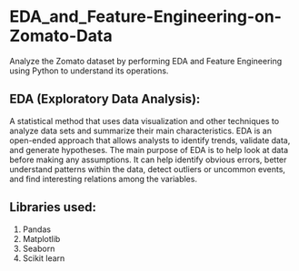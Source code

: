 # EDA_and_Feature-Engineering-on-Zomato-Data

Analyze the Zomato dataset by performing EDA and Feature Engineering using Python to understand its operations.

## EDA (Exploratory Data Analysis):

A statistical method that uses data visualization and other techniques to analyze data sets and summarize their main characteristics. EDA is an open-ended approach that allows analysts to identify trends, validate data, and generate hypotheses. The main purpose of EDA is to help look at data before making any assumptions. It can help identify obvious errors, better understand patterns within the data, detect outliers or uncommon events, and find interesting relations among the variables.

## Libraries used:

1. Pandas
2. Matplotlib
3. Seaborn
4. Scikit learn 


